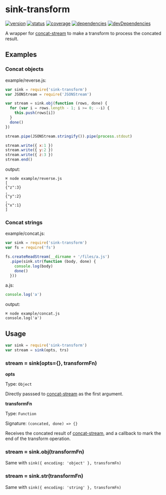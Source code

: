 # sink-transform
[![version](https://img.shields.io/npm/v/sink-transform.svg)](https://www.npmjs.org/package/sink-transform)
[![status](https://travis-ci.org/zoubin/sink-transform.svg)](https://travis-ci.org/zoubin/sink-transform)
[![coverage](https://img.shields.io/coveralls/zoubin/sink-transform.svg)](https://coveralls.io/github/zoubin/sink-transform)
[![dependencies](https://david-dm.org/zoubin/sink-transform.svg)](https://david-dm.org/zoubin/sink-transform)
[![devDependencies](https://david-dm.org/zoubin/sink-transform/dev-status.svg)](https://david-dm.org/zoubin/sink-transform#info=devDependencies)

A wrapper for [concat-stream] to make a transform to process the concated result.

## Examples

### Concat objects
example/reverse.js:

```javascript
var sink = require('sink-transform')
var JSONStream = require('JSONStream')

var stream = sink.obj(function (rows, done) {
  for (var i = rows.length - 1; i >= 0; --i) {
    this.push(rows[i])
  }
  done()
})

stream.pipe(JSONStream.stringify()).pipe(process.stdout)

stream.write({ x:1 })
stream.write({ y:2 })
stream.write({ z:3 })
stream.end()

```

output:

```
⌘ node example/reverse.js
[
{"z":3}
,
{"y":2}
,
{"x":1}
]
```

### Concat strings

example/concat.js:

```javascript
var sink = require('sink-transform')
var fs = require('fs')

fs.createReadStream(__dirname + '/files/a.js')
  .pipe(sink.str(function (body, done) {
    console.log(body)
    done()
  }))

```

a.js:

```javascript
console.log('a')
```

output:

```
⌘ node example/concat.js
console.log('a')
```

## Usage

```javascript
var sink = require('sink-transform')
var stream = sink(opts, trs)
```

### stream = sink(opts={}, transformFn)

**opts**

Type: `Object`

Directly passsed to [concat-stream] as the first argument.

**transformFn**

Type: `Function`

Signature: `(concated, done) => {}`

Receives the concated result of [concat-stream],
and a callback to mark the end of the transform operation.

### stream = sink.obj(transformFn)
Same with `sink({ encoding: 'object' }, transformFn)`

### stream = sink.str(transformFn)
Same with `sink({ encoding: 'string' }, transformFn)`

[concat-stream]: https://www.npmjs.com/package/concat-stream
